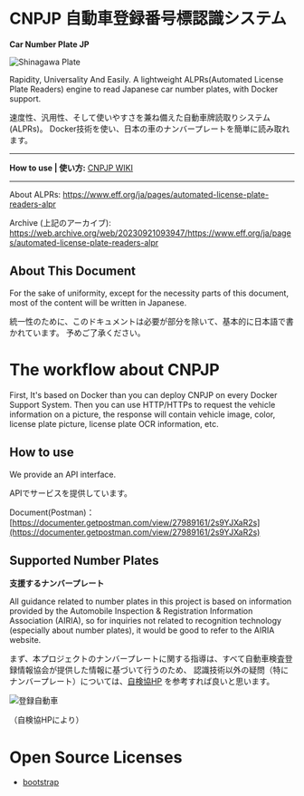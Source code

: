 # CNPJP 自動車登録番号標認識システム
**Car Number Plate JP**

![Shinagawa Plate](https://www.sangyo-rodo.metro.tokyo.lg.jp/topics/b4119698c5f3b45f03ce063a9ba2bd67_10.jpg)

Rapidity, Universality And Easily.
A lightweight ALPRs(Automated License Plate Readers) engine to read Japanese car number plates, with Docker support.

速度性、汎用性、そして使いやすさを兼ね備えた自動車牌読取りシステム(ALPRs)。
Docker技術を使い、日本の車のナンバープレートを簡単に読み取れます。

---

**How to use | 使い方:**
[CNPJP WIKI](https://github.com/KouShoken/CNPJP/wiki/%E3%83%9B%E3%83%BC%E3%83%A0)

---

About ALPRs:
https://www.eff.org/ja/pages/automated-license-plate-readers-alpr

Archive (上記のアーカイブ):
https://web.archive.org/web/20230921093947/https://www.eff.org/ja/pages/automated-license-plate-readers-alpr


## About This Document
For the sake of uniformity, except for the necessity parts of this document, 
most of the content will be written in Japanese.

統一性のために、このドキュメントは必要が部分を除いて、基本的に日本語で書かれています。
予めご了承ください。


# The workflow about CNPJP

First, It's based on Docker than you can deploy CNPJP on every Docker Support System.
Then you can use HTTP/HTTPs to request the vehicle information on a picture,
the response will contain vehicle image, color, license plate picture, license plate OCR information, etc.


## How to use

We provide an API interface.

APIでサービスを提供しています。

Document(Postman)：　[https://documenter.getpostman.com/view/27989161/2s9YJXaR2s](https://documenter.getpostman.com/view/27989161/2s9YJXaR2s)


## Supported Number Plates
**支援するナンバープレート**

All guidance related to number plates in this project is based on information provided by
the Automobile Inspection & Registration Information Association (AIRIA),
so for inquiries not related to recognition technology (especially about number plates),
it would be good to refer to the AIRIA website.

まず、本プロジェクトのナンバープレートに関する指導は、すべて自動車検査登録情報協会が提供した情報に基づいて行うのため、
認識技術以外の疑問（特にナンバープレート）については、[自検協HP](https://www.airia.or.jp/)
を参考すれば良いと思います。

![登録自動車](https://www.airia.or.jp/info/number/e49tph0000000131-img/e49tph000000014t.gif)

（自検協HPにより）

# Open Source Licenses
* [bootstrap](https://getbootstrap.com/)
